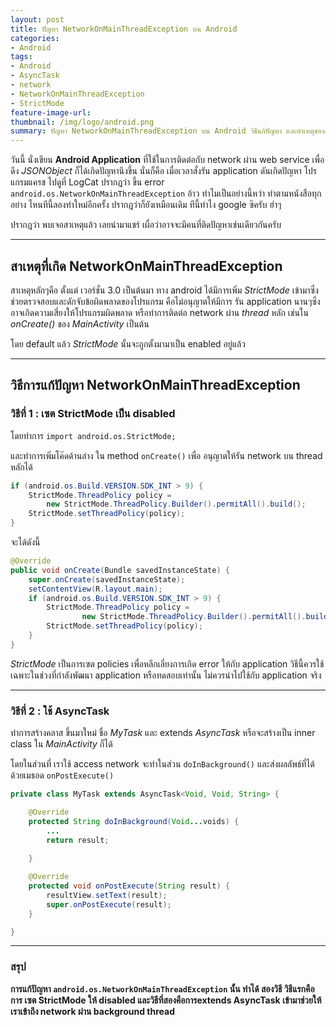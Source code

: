 ```yaml
---
layout: post
title: ปัญหา NetworkOnMainThreadException บน Android
categories:
- Android
tags:
- Android
- AsyncTask
- network
- NetworkOnMainThreadException
- StrictMode
feature-image-url: 
thumbnail: /img/logo/android.png
summary: ปัญหา NetworkOnMainThreadException บน Android วิธีแก้ปัญหา และสาเหตุของการเกิดปัญหา
---
```


วันนี้ นั่งเขียน **Android Application** ที่ใช้ในการติดต่อกับ network ผ่าน web service เพื่อดึง *JSONObject* ก็ได้เกิดปัญหานึงขึ้น นั่นก็คือ เมื่อเวลาสั่งรัน application ดันเกิดปัญหา โปรแกรมแครช ไปดูที่ LogCat ปรากฎว่า ขึ้น error `android.os.NetworkOnMainThreadException` อ้าว ทำไมเป็นอย่างนี้หว่า  ทำตามหนังสือทุกอย่าง ไหนทีนี้ลองทำใหม่อีกครั้ง ปรากฎว่าก็ยังเหมือนเดิม  ทีนี้ทำไง  google ซิครับ ฮ่าๆ

ปรากฎว่า พบเจอสาเหตุแล้ว เลยนำมาแชร์ เผื่อว่าอาจจะมีคนที่ติดปัญหาเช่นเดียวกันครับ

***

## สาเหตุที่เกิด NetworkOnMainThreadException

สาเหตุหลักๆคือ ตั้งแต่ เวอร์ชั่น 3.0 เป็นต้นมา  ทาง android ได้มีการเพิ่ม *StrictMode* 
เข้ามาซึ่งช่วยตรวจสอบและดักจับข้อผิดพลาดของโปรแกรม คือไม่อนุญาตให้มีการ รัน application นานๆซึ่งอาจเกิดความเสี่ยงให้โปรแกรมผิดพลาด
หรือทำการติดต่อ network ผ่าน *thread* หลัก เช่นใน *onCreate()* ของ *MainActivity* เป็นต้น

โดย default แล้ว *StrictMode* นั้นจะถูกตั้งมามาเป็น enabled อยู่แล้ว

***

## วิธีการแก้ปัญหา NetworkOnMainThreadException


### วิธีที่ 1 : เซต StrictMode เป็น disabled

โดยทำการ `import android.os.StrictMode;`

และทำการเพิ่มโค๊ดด้านล่าง ใน method `onCreate()` เพื่อ อนุญาตให้รัน network บน thread หลักได้

```java
if (android.os.Build.VERSION.SDK_INT > 9) {
    StrictMode.ThreadPolicy policy = 
        new StrictMode.ThreadPolicy.Builder().permitAll().build();
    StrictMode.setThreadPolicy(policy);
}
```

จะได้ดังนี้

```java
@Override
public void onCreate(Bundle savedInstanceState) {
    super.onCreate(savedInstanceState); 
    setContentView(R.layout.main);       
	if (android.os.Build.VERSION.SDK_INT > 9) {
	    StrictMode.ThreadPolicy policy = 
                new StrictMode.ThreadPolicy.Builder().permitAll().build();
	    StrictMode.setThreadPolicy(policy);
	}
}
```

<div class="alert alert-danger">
	<em>StrictMode</em> เป็นการเซต policies เพื่อหลีกเลี่ยงการเกิด error ให้กับ application 
วิธีนี้ควรใช้เฉพาะในช่วงที่กำลังพัฒนา application หรือทดสอบเท่านั้น ไม่ควรนำไปใช้กับ application จริง
</div>

***

### วิธีที่ 2 : ใช้ AsyncTask

ทำการสร้างคลาส ขึ้นมาใหม่ ชื่อ *MyTask* และ extends *AsyncTask*
หรือจะสร้างเป็น inner class ใน *MainActivity* ก็ได้

โดยในส่วนที่ เราใช้ access network จะทำในส่วน `doInBackground()` และส่งผลลัพธ์ที่ได้ ด้วยเมธอด `onPostExecute()`

```java
private class MyTask extends AsyncTask<Void, Void, String> {

	@Override
	protected String doInBackground(Void...voids) {
		...
		return result;
		
	}

	@Override
	protected void onPostExecute(String result) {
		resultView.setText(result);
		super.onPostExecute(result);
	}

}
```

***

### สรุป
**การแก้ปัญหา `android.os.NetworkOnMainThreadException` นั้น ทำได้ สองวิธี วิธีแรกคือการ เซต StrictMode ให้ disabled 
 และวิธีที่สองคือการextends AsyncTask เข้ามาช่วยให้เราเข้าถึง network ผ่าน background thread**
